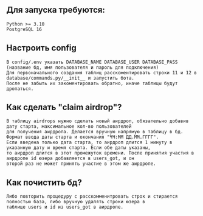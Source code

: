 ## Для запуска требуются:

    Python >= 3.10
    PostgreSQL 16

## Настроить config

    В config/.env указать DATABASE_NAME DATABASE_USER DATABASE_PASS (название бд, имя пользователя и пароль для подключения)
    Для первоначального создания таблиц расскоментировать строки 11 и 12 в database/commands.py/__init__ и запустить бота.
    После не забыть их закоментировать обратно, иначе таблицы будут дропаться.

## Как сделать "claim airdrop"?
    В таблицу airdrops нужно сделать новый аирдроп, обязательно добавив дату старта, максимальное кол-во пользователей
    для получения аирдропа. Делается вручную напрямую в таблицу в бд. Формат ввода даты старта и окончания "ЧЧ:ММ ДД.ММ.ГГГГ".
    Если введена только дата старта, то аирдроп длится 1 минуту в указанную дату и время старта. Если обе даты указаны,
    то аирдроп длится в этот промежуток времени. После принятия участия в аирдропе id юзера добавляется в users_got, и он
    второй раз не может принять участие в этом же аирдропе.

## Как почистить бд?
    Либо повторить процедуру с расскомменитровать строк и стирается полностью база, либо вручную удалять строки юзера в
    таблице users и id из users_got в аирдропе.
    
